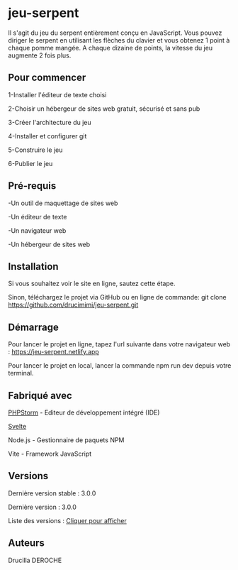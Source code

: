 # jeu-serpent
Il s'agit du jeu du serpent entièrement conçu en JavaScript. Vous pouvez diriger le serpent en utilisant les flèches du clavier et vous obtenez 1 point à chaque pomme mangée. A chaque dizaine de points, la vitesse du jeu augmente 2 fois plus.

## Pour commencer
1-Installer l'éditeur de texte choisi

2-Choisir un hébergeur de sites web gratuit, sécurisé et sans pub

3-Créer l'architecture du jeu

4-Installer et configurer git

5-Construire le jeu

6-Publier le jeu

## Pré-requis
-Un outil de maquettage de sites web

-Un éditeur de texte

-Un navigateur web

-Un hébergeur de sites web

## Installation
Si vous souhaitez voir le site en ligne, sautez cette étape.

Sinon, téléchargez le projet via GitHub ou en ligne de commande: git clone https://github.com/drucimimi/jeu-serpent.git

## Démarrage
Pour lancer le projet en ligne, tapez l'url suivante dans votre navigateur web : https://jeu-serpent.netlify.app

Pour lancer le projet en local, lancer la commande npm run dev depuis votre terminal.

## Fabriqué avec
[PHPStorm](https://www.jetbrains.com/phpstorm/) - Editeur de développement intégré (IDE)

[Svelte](https://svelte.dev)

Node.js - Gestionnaire de paquets NPM

Vite - Framework JavaScript

## Versions
Dernière version stable : 3.0.0

Dernière version : 3.0.0

Liste des versions : [Cliquer pour afficher](https://github.com/drucimimi/jeu-serpent/tags)

## Auteurs
Drucilla DEROCHE